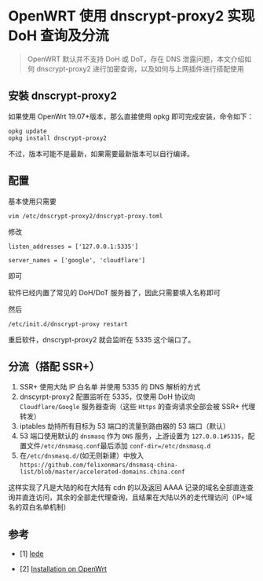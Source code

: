# OpenWRT 使用 dnscrypt-proxy2 实现 DoH 查询及分流


> OpenWRT 默认并不支持 DoH 或 DoT，存在 DNS 泄露问题，本文介绍如何 dnscrypt-proxy2 进行加密查询，以及如何与上网插件进行搭配使用

<!--more-->

## 安裝 dnscrypt-proxy2

如果使用 OpenWrt 19.07+版本，那么直接使用 opkg 即可完成安装，命令如下：

```
opkg update
opkg install dnscrypt-proxy2
```

不过，版本可能不是最新，如果需要最新版本可以自行编译。

## 配置

基本使用只需要

```
vim /etc/dnscrypt-proxy2/dnscrypt-proxy.toml
```

修改

```
listen_addresses = ['127.0.0.1:5335']
```

```
server_names = ['google', 'cloudflare']
```

即可

软件已经内置了常见的 DoH/DoT 服务器了，因此只需要填入名称即可

然后

```
/etc/init.d/dnscrypt-proxy restart
```

重启软件，dnscrypt-proxy2 就会监听在 5335 这个端口了。

## 分流（搭配 SSR+）

1. SSR+ 使用大陆 IP 白名单 并使用 5335 的 DNS 解析的方式
2. dnscyrpt-proxy2 配置监听在 5335，仅使用 DoH 协议向 `Cloudflare/Google` 服务器查询（这些 `Https` 的查询请求全部会被 SSR+ 代理转发）
3. iptables 劫持所有目标为 53 端口的流量到路由器的 53 端口（默认）
4. 53 端口使用默认的 `dnsmasq` 作为 `DNS` 服务，上游设置为 `127.0.0.1#5335`，配置文件`/etc/dnsmasq.conf`最后添加 `conf-dir=/etc/dnsmasq.d`
5. 在`/etc/dnsmasq.d/`(如无则新建）中放入`https://github.com/felixonmars/dnsmasq-china-list/blob/master/accelerated-domains.china.conf`

这样实现了凡是大陆的和在大陆有 cdn 的以及返回 AAAA 记录的域名全部直连查询并直连访问，其余的全部走代理查询，且结果在大陆以外的走代理访问（IP+域名的双白名单机制）

## 参考

- [1] [lede](https://github.com/coolsnowwolf/lede/issues/2551)

- [2] [Installation on OpenWrt](https://github.com/DNSCrypt/dnscrypt-proxy/wiki/Installation-on-OpenWrt)

